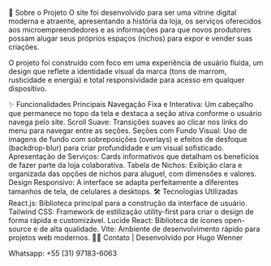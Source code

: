 🚀 Sobre o Projeto
O site foi desenvolvido para ser uma vitrine digital moderna e atraente, apresentando a história da loja, os serviços oferecidos aos microempreendedores e as informações para que novos produtores possam alugar seus próprios espaços (nichos) para expor e vender suas criações.

O projeto foi construído com foco em uma experiência de usuário fluida, um design que reflete a identidade visual da marca (tons de marrom, rusticidade e energia) e total responsividade para acesso em qualquer dispositivo.

✨ Funcionalidades Principais
Navegação Fixa e Interativa: Um cabeçalho que permanece no topo da tela e destaca a seção ativa conforme o usuário navega pelo site.
Scroll Suave: Transições suaves ao clicar nos links do menu para navegar entre as seções.
Seções com Fundo Visual: Uso de imagens de fundo com sobreposições (overlays) e efeitos de desfoque (backdrop-blur) para criar profundidade e um visual sofisticado.
Apresentação de Serviços: Cards informativos que detalham os benefícios de fazer parte da loja colaborativa.
Tabela de Nichos: Exibição clara e organizada das opções de nichos para aluguel, com dimensões e valores.
Design Responsivo: A interface se adapta perfeitamente a diferentes tamanhos de tela, de celulares a desktops.
🛠️ Tecnologias Utilizadas
React.js: Biblioteca principal para a construção da interface de usuário.
Tailwind CSS: Framework de estilização utility-first para criar o design de forma rápida e customizável.
Lucide React: Biblioteca de ícones open-source e de alta qualidade.
Vite: Ambiente de desenvolvimento rápido para projetos web modernos.
👨‍💻 Contato | Desenvolvido por
Hugo Wenner

Whatsapp: +55 (31) 97183-6063